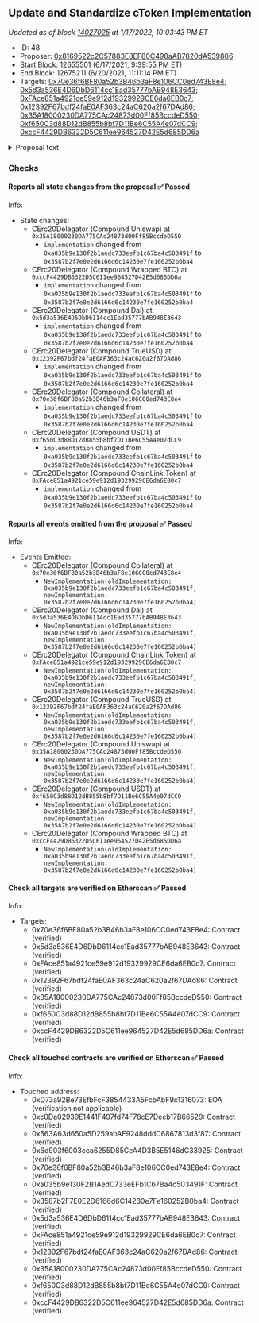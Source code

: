 ## Update and Standardize cToken Implementation

_Updated as of block [14027025](https://etherscan.io/block/14027025) at 1/17/2022, 10:03:43 PM ET_

- ID: 48
- Proposer: [0x8169522c2C57883E8EF80C498aAB7820dA539806](https://etherscan.io/address/0x8169522c2C57883E8EF80C498aAB7820dA539806)
- Start Block: 12655501 (6/17/2021, 9:39:55 PM ET)
- End Block: 12675211 (6/20/2021, 11:11:14 PM ET)
- Targets: [0x70e36f6BF80a52b3B46b3aF8e106CC0ed743E8e4](https://etherscan.io/address/0x70e36f6BF80a52b3B46b3aF8e106CC0ed743E8e4#code); [0x5d3a536E4D6DbD6114cc1Ead35777bAB948E3643](https://etherscan.io/address/0x5d3a536E4D6DbD6114cc1Ead35777bAB948E3643#code); [0xFAce851a4921ce59e912d19329929CE6da6EB0c7](https://etherscan.io/address/0xFAce851a4921ce59e912d19329929CE6da6EB0c7#code); [0x12392F67bdf24faE0AF363c24aC620a2f67DAd86](https://etherscan.io/address/0x12392F67bdf24faE0AF363c24aC620a2f67DAd86#code); [0x35A18000230DA775CAc24873d00Ff85BccdeD550](https://etherscan.io/address/0x35A18000230DA775CAc24873d00Ff85BccdeD550#code); [0xf650C3d88D12dB855b8bf7D11Be6C55A4e07dCC9](https://etherscan.io/address/0xf650C3d88D12dB855b8bf7D11Be6C55A4e07dCC9#code); [0xccF4429DB6322D5C611ee964527D42E5d685DD6a](https://etherscan.io/address/0xccF4429DB6322D5C611ee964527D42E5d685DD6a#code)

<details>
  <summary>Proposal text</summary>

> # Update and Standardize cToken Implementation
> This proposal is a patch, developed by Compound Labs, which updates the base cToken implementation contract and adopts it across all upgradable markets.
> 
> ### Changelog
> The `seize` function has been modified to transfer 2.8% of a liquidation to cToken reserves, reducing the risk of cascading liquidations that could render the protocol insolvent. With each liquidation, the protocol's ability to recover (or utilize reserves) increases.
> 
> Given the proliferation of COMP-like governance tokens, the `delegate` function has been merged into the base cToken implementation.
> 
> ### Adoption
> The seven upgradable cTokens, deployed starting 18 months ago, currently rely on five different cToken implementation contracts, many of which lack the most modern features.
> 
> This proposal unifies all upgradable cTokens with a single implementation, which reduces the surface area of technical debt, and slightly reduces gas costs.
> 
> ### Development
> This patch was developed publicly, coupled with completed scenario analysis. In addition to the Compound Labs bug bounty program, a secondary bug bounty was offered through [Immunefi](https://immunefi.com/bounty/compound/).
> 
> [Discussion](https://www.comp.xyz/t/safety-and-gas-patches/1723)
> 
</details>

### Checks
#### Reports all state changes from the proposal ✅ Passed
  




Info:
- State changes:
    - CErc20Delegator (Compound Uniswap) at `0x35A18000230DA775CAc24873d00Ff85BccdeD550`
        - `implementation` changed from `0xa035b9e130f2b1aedc733eefb1c67ba4c503491f` to `0x3587b2f7e0e2d6166d6c14230e7fe160252b0ba4`
    - CErc20Delegator (Compound Wrapped BTC) at `0xccF4429DB6322D5C611ee964527D42E5d685DD6a`
        - `implementation` changed from `0xa035b9e130f2b1aedc733eefb1c67ba4c503491f` to `0x3587b2f7e0e2d6166d6c14230e7fe160252b0ba4`
    - CErc20Delegator (Compound Dai) at `0x5d3a536E4D6DbD6114cc1Ead35777bAB948E3643`
        - `implementation` changed from `0xa035b9e130f2b1aedc733eefb1c67ba4c503491f` to `0x3587b2f7e0e2d6166d6c14230e7fe160252b0ba4`
    - CErc20Delegator (Compound TrueUSD) at `0x12392F67bdf24faE0AF363c24aC620a2f67DAd86`
        - `implementation` changed from `0xa035b9e130f2b1aedc733eefb1c67ba4c503491f` to `0x3587b2f7e0e2d6166d6c14230e7fe160252b0ba4`
    - CErc20Delegator (Compound Collateral) at `0x70e36f6BF80a52b3B46b3aF8e106CC0ed743E8e4`
        - `implementation` changed from `0xa035b9e130f2b1aedc733eefb1c67ba4c503491f` to `0x3587b2f7e0e2d6166d6c14230e7fe160252b0ba4`
    - CErc20Delegator (Compound USDT) at `0xf650C3d88D12dB855b8bf7D11Be6C55A4e07dCC9`
        - `implementation` changed from `0xa035b9e130f2b1aedc733eefb1c67ba4c503491f` to `0x3587b2f7e0e2d6166d6c14230e7fe160252b0ba4`
    - CErc20Delegator (Compound ChainLink Token) at `0xFAce851a4921ce59e912d19329929CE6da6EB0c7`
        - `implementation` changed from `0xa035b9e130f2b1aedc733eefb1c67ba4c503491f` to `0x3587b2f7e0e2d6166d6c14230e7fe160252b0ba4`

#### Reports all events emitted from the proposal ✅ Passed
  




Info:
- Events Emitted:
    - CErc20Delegator (Compound Collateral) at `0x70e36f6BF80a52b3B46b3aF8e106CC0ed743E8e4`
        - `NewImplementation(oldImplementation: 0xa035b9e130f2b1aedc733eefb1c67ba4c503491f, newImplementation: 0x3587b2f7e0e2d6166d6c14230e7fe160252b0ba4)`
    - CErc20Delegator (Compound Dai) at `0x5d3a536E4D6DbD6114cc1Ead35777bAB948E3643`
        - `NewImplementation(oldImplementation: 0xa035b9e130f2b1aedc733eefb1c67ba4c503491f, newImplementation: 0x3587b2f7e0e2d6166d6c14230e7fe160252b0ba4)`
    - CErc20Delegator (Compound ChainLink Token) at `0xFAce851a4921ce59e912d19329929CE6da6EB0c7`
        - `NewImplementation(oldImplementation: 0xa035b9e130f2b1aedc733eefb1c67ba4c503491f, newImplementation: 0x3587b2f7e0e2d6166d6c14230e7fe160252b0ba4)`
    - CErc20Delegator (Compound TrueUSD) at `0x12392F67bdf24faE0AF363c24aC620a2f67DAd86`
        - `NewImplementation(oldImplementation: 0xa035b9e130f2b1aedc733eefb1c67ba4c503491f, newImplementation: 0x3587b2f7e0e2d6166d6c14230e7fe160252b0ba4)`
    - CErc20Delegator (Compound Uniswap) at `0x35A18000230DA775CAc24873d00Ff85BccdeD550`
        - `NewImplementation(oldImplementation: 0xa035b9e130f2b1aedc733eefb1c67ba4c503491f, newImplementation: 0x3587b2f7e0e2d6166d6c14230e7fe160252b0ba4)`
    - CErc20Delegator (Compound USDT) at `0xf650C3d88D12dB855b8bf7D11Be6C55A4e07dCC9`
        - `NewImplementation(oldImplementation: 0xa035b9e130f2b1aedc733eefb1c67ba4c503491f, newImplementation: 0x3587b2f7e0e2d6166d6c14230e7fe160252b0ba4)`
    - CErc20Delegator (Compound Wrapped BTC) at `0xccF4429DB6322D5C611ee964527D42E5d685DD6a`
        - `NewImplementation(oldImplementation: 0xa035b9e130f2b1aedc733eefb1c67ba4c503491f, newImplementation: 0x3587b2f7e0e2d6166d6c14230e7fe160252b0ba4)`

#### Check all targets are verified on Etherscan ✅ Passed
  




Info:
- Targets:
    - 0x70e36f6BF80a52b3B46b3aF8e106CC0ed743E8e4: Contract (verified)
    - 0x5d3a536E4D6DbD6114cc1Ead35777bAB948E3643: Contract (verified)
    - 0xFAce851a4921ce59e912d19329929CE6da6EB0c7: Contract (verified)
    - 0x12392F67bdf24faE0AF363c24aC620a2f67DAd86: Contract (verified)
    - 0x35A18000230DA775CAc24873d00Ff85BccdeD550: Contract (verified)
    - 0xf650C3d88D12dB855b8bf7D11Be6C55A4e07dCC9: Contract (verified)
    - 0xccF4429DB6322D5C611ee964527D42E5d685DD6a: Contract (verified)

#### Check all touched contracts are verified on Etherscan ✅ Passed
  




Info:
- Touched address:
    - 0xD73a92Be73EfbFcF3854433A5FcbAbF9c1316073: EOA (verification not applicable)
    - 0xc0Da02939E1441F497fd74F78cE7Decb17B66529: Contract (verified)
    - 0x563A63d650a5D259abAE9248dddC6867813d3f87: Contract (verified)
    - 0x6d903f6003cca6255D85CcA4D3B5E5146dC33925: Contract (verified)
    - 0x70e36f6BF80a52b3B46b3aF8e106CC0ed743E8e4: Contract (verified)
    - 0xa035b9e130F2B1AedC733eEFb1C67Ba4c503491F: Contract (verified)
    - 0x3587b2F7E0E2D6166d6C14230e7Fe160252B0ba4: Contract (verified)
    - 0x5d3a536E4D6DbD6114cc1Ead35777bAB948E3643: Contract (verified)
    - 0xFAce851a4921ce59e912d19329929CE6da6EB0c7: Contract (verified)
    - 0x12392F67bdf24faE0AF363c24aC620a2f67DAd86: Contract (verified)
    - 0x35A18000230DA775CAc24873d00Ff85BccdeD550: Contract (verified)
    - 0xf650C3d88D12dB855b8bf7D11Be6C55A4e07dCC9: Contract (verified)
    - 0xccF4429DB6322D5C611ee964527D42E5d685DD6a: Contract (verified)

